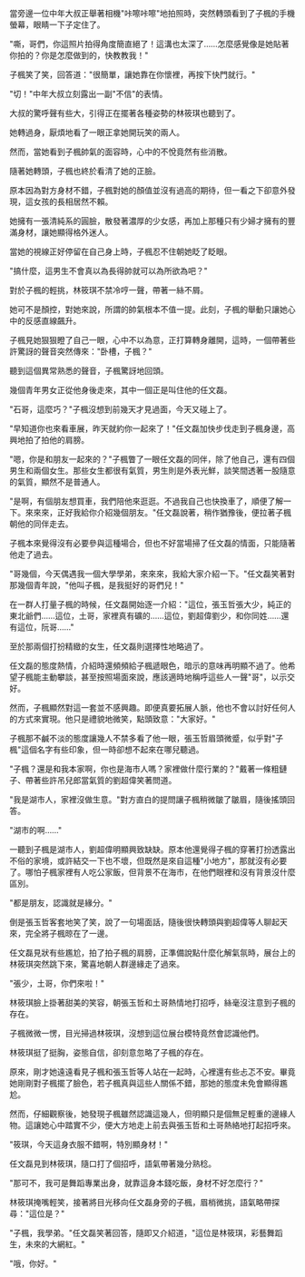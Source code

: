 當旁邊一位中年大叔正舉著相機"咔嚓咔嚓"地拍照時，突然轉頭看到了子楓的手機螢幕，眼睛一下子定住了。

"嘶，哥們，你這照片拍得角度簡直絕了！這溝也太深了……怎麼感覺像是她貼著你拍的？你是怎麼做到的，快教教我！"

子楓笑了笑，回答道："很簡單，讓她靠在你懷裡，再按下快門就行。"

"切！"中年大叔立刻露出一副"不信"的表情。

大叔的驚呼聲有些大，引得正在擺著各種姿勢的林筱琪也聽到了。

她轉過身，厭煩地看了一眼正拿她開玩笑的兩人。

然而，當她看到子楓帥氣的面容時，心中的不悅竟然有些消散。

隨著她轉頭，子楓也終於看清了她的正臉。

原本因為對方身材不錯，子楓對她的顏值並沒有過高的期待，但一看之下卻意外發現，這女孩的長相居然不賴。

她擁有一張清純系的圓臉，散發著濃厚的少女感，再加上那種只有少婦才擁有的豐滿身材，讓她顯得格外迷人。

當她的視線正好停留在自己身上時，子楓忍不住朝她眨了眨眼。

"搞什麼，這男生不會真以為長得帥就可以為所欲為吧？"

對於子楓的輕挑，林筱琪不禁冷哼一聲，帶著一絲不屑。

她可不是顏控，對她來說，所謂的帥氣根本不值一提。此刻，子楓的舉動只讓她心中的反感直線飆升。

子楓見她狠狠瞪了自己一眼，心中不以為意，正打算轉身離開，這時，一個帶著些許驚訝的聲音突然傳來："卧槽，子楓？"

聽到這個異常熟悉的聲音，子楓驚訝地回頭。

幾個青年男女正從他身後走來，其中一個正是叫住他的任文磊。

"石哥，這麼巧？"子楓沒想到前幾天才見過面，今天又碰上了。

"早知道你也來看車展，昨天就約你一起來了！"任文磊加快步伐走到子楓身邊，高興地拍了拍他的肩膀。

"嗯，你是和朋友一起來的？"子楓瞥了一眼任文磊的同伴，除了他自己，還有四個男生和兩個女生。那些女生都很有氣質，男生則是外表光鮮，談笑間透著一股隨意的氣質，顯然不是普通人。

"是啊，有個朋友想買車，我們陪他來逛逛。不過我自己也快換車了，順便了解一下。來來來，正好我給你介紹幾個朋友。"任文磊說著，稍作猶豫後，便拉著子楓朝他的同伴走去。

子楓本來覺得沒有必要參與這種場合，但也不好當場掃了任文磊的情面，只能隨著他走了過去。

"哥幾個，今天偶遇我一個大學學弟，來來來，我給大家介紹一下。"任文磊笑著對那幾個青年說，"他叫子楓，是我挺好的哥們兒！"

在一群人打量子楓的時候，任文磊開始逐一介紹："這位，張玉哲張大少，純正的東北爺們……這位，土哥，家裡真有礦的……這位，劉超偉劉少，和你同姓……還有這位，阮哥……"

至於那兩個打扮精緻的女生，任文磊則選擇性地略過了。

任文磊的態度熱情，介紹時還頻頻給子楓遞眼色，暗示的意味再明顯不過了。他希望子楓能主動攀談，甚至按照場面來說，應該適時地稱呼這些人一聲"哥"，以示交好。

然而，子楓顯然對這一套並不感興趣。即便真要拓展人脈，他也不會以討好任何人的方式來實現。他只是禮貌地微笑，點頭致意："大家好。"

子楓那不鹹不淡的態度讓幾人不禁多看了他一眼，張玉哲眉頭微蹙，似乎對"子楓"這個名字有些印象，但一時卻想不起來在哪兒聽過。

"子楓？還是和我本家啊，你也是海市人嗎？家裡做什麼行業的？"戴著一條粗鏈子、帶著些許吊兒郎當氣質的劉超偉笑著問道。

"我是湖市人，家裡沒做生意。"對方直白的提問讓子楓稍微皺了皺眉，隨後搖頭回答。

"湖市的啊……"  

一聽到子楓是湖市人，劉超偉明顯興致缺缺。原本他還覺得子楓的穿著打扮透露出不俗的家境，或許結交一下也不壞，但既然是來自這種"小地方"，那就沒有必要了。哪怕子楓家裡有人吃公家飯，但背景不在海市，在他們眼裡和沒有背景沒什麼區別。  

"都是朋友，認識就是緣分。"  

倒是張玉哲客套地笑了笑，說了一句場面話，隨後很快轉頭與劉超偉等人聊起天來，完全將子楓晾在了一邊。  

任文磊見狀有些尷尬，拍了拍子楓的肩膀，正準備說點什麼化解氣氛時，展台上的林筱琪突然跳下來，驚喜地朝人群邊緣走了過來。  

"張少，土哥，你們來啦！"  

林筱琪臉上掛著甜美的笑容，朝張玉哲和土哥熱情地打招呼，絲毫沒注意到子楓的存在。  

子楓微微一愣，目光掃過林筱琪，沒想到這位展台模特竟然會認識他們。  

林筱琪挺了挺胸，姿態自信，卻刻意忽略了子楓的存在。  

原來，剛才她遠遠看見子楓和張玉哲等人站在一起時，心裡還有些忐忑不安。畢竟她剛剛對子楓擺了臉色，若子楓真與這些人關係不錯，那她的態度未免會顯得尷尬。  

然而，仔細觀察後，她發現子楓雖然認識這幾人，但明顯只是個無足輕重的邊緣人物。這讓她心中踏實不少，便大方地走上前去與張玉哲和土哥熱絡地打起招呼來。

"筱琪，今天這身衣服不錯啊，特別顯身材！"  

任文磊見到林筱琪，隨口打了個招呼，語氣帶著幾分熟稔。  

"那可不，我可是舞蹈專業出身，就靠這身本錢吃飯，身材不好怎麼行？"  

林筱琪掩嘴輕笑，接著將目光移向任文磊身旁的子楓，眉梢微挑，語氣略帶探尋："這位是？"  

"子楓，我學弟。"任文磊笑著回答，隨即又介紹道，"這位是林筱琪，彩藝舞蹈生，未來的大網紅。"  

"哦，你好。"  